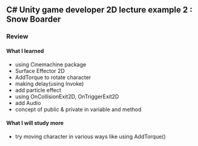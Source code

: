 ## C# Unity game developer 2D lecture example 2 : Snow Boarder

### __Review__

#### What I learned
* using Cinemachine package
* Surface Effector 2D
* AddTorque to rotate character
* making delay(using Invoke)
* add particle effect
* using OnCollisionExit2D, OnTriggerExit2D
* add Audio
* concept of public & private in variable and method
                                          
#### What I will study more
* try moving character in various ways like using AddTorque()
  
